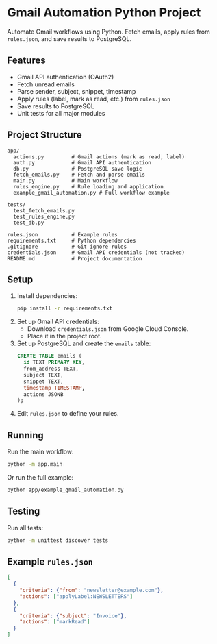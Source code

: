 # Gmail Automation Python Project

Automate Gmail workflows using Python. Fetch emails, apply rules from `rules.json`, and save results to PostgreSQL.

## Features
- Gmail API authentication (OAuth2)
- Fetch unread emails
- Parse sender, subject, snippet, timestamp
- Apply rules (label, mark as read, etc.) from `rules.json`
- Save results to PostgreSQL
- Unit tests for all major modules

## Project Structure
```
app/
  actions.py         # Gmail actions (mark as read, label)
  auth.py            # Gmail API authentication
  db.py              # PostgreSQL save logic
  fetch_emails.py    # Fetch and parse emails
  main.py            # Main workflow
  rules_engine.py    # Rule loading and application
  example_gmail_automation.py # Full workflow example

tests/
  test_fetch_emails.py
  test_rules_engine.py
  test_db.py

rules.json           # Example rules
requirements.txt     # Python dependencies
.gitignore           # Git ignore rules
credentials.json     # Gmail API credentials (not tracked)
README.md            # Project documentation
```

## Setup
1. Install dependencies:
   ```sh
   pip install -r requirements.txt
   ```
2. Set up Gmail API credentials:
   - Download `credentials.json` from Google Cloud Console.
   - Place it in the project root.
3. Set up PostgreSQL and create the `emails` table:
   ```sql
   CREATE TABLE emails (
     id TEXT PRIMARY KEY,
     from_address TEXT,
     subject TEXT,
     snippet TEXT,
     timestamp TIMESTAMP,
     actions JSONB
   );
   ```
4. Edit `rules.json` to define your rules.

## Running
Run the main workflow:
```sh
python -m app.main
```
Or run the full example:
```sh
python app/example_gmail_automation.py
```

## Testing
Run all tests:
```sh
python -m unittest discover tests
```

## Example `rules.json`
```json
[
  {
    "criteria": {"from": "newsletter@example.com"},
    "actions": ["applyLabel:NEWSLETTERS"]
  },
  {
    "criteria": {"subject": "Invoice"},
    "actions": ["markRead"]
  }
]
```
